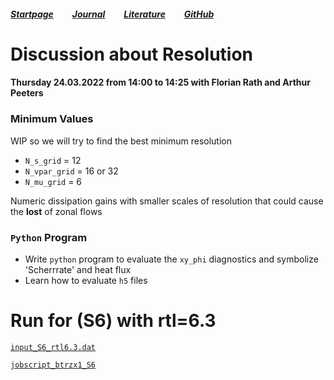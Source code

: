 ##### [Startpage](/README.md) &nbsp; &nbsp; &nbsp; &nbsp; [Journal](/journal/JOURNAL.md) &nbsp; &nbsp; &nbsp; &nbsp; [Literature](/README.md#litarture) &nbsp; &nbsp; &nbsp; &nbsp; [GitHub](https://github.com/ManeLippert/Bachelorthesis-ZonalFlows)
# Discussion about Resolution

#### Thursday 24.03.2022 from 14:00 to 14:25 with Florian Rath and Arthur Peeters

### Minimum Values

WIP so we will try to find the best minimum resolution

* ```N_s_grid``` = 12
* ```N_vpar_grid``` = 16 or 32
* ```N_mu_grid``` = 6

Numeric dissipation gains with smaller scales of resolution that could cause the **lost** of zonal flows

### ```Python``` Program

* Write ```python``` program to evaluate the ```xy_phi``` diagnostics and symbolize 'Scherrrate' and heat flux
* Learn how to evaluate ```h5``` files

# Run for (S6) with rtl=6.3

[```input_S6_rtl6.3.dat```](../gkw/data/S6_rtl6.3/input_S6_rtl6.3.dat)

[```jobscript_btrzx1_S6```](../gkw/data/S6_rtl6.3/jobscript_btrzx1_S6)